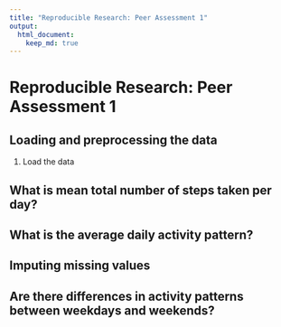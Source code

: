 ```yaml
---
title: "Reproducible Research: Peer Assessment 1"
output: 
  html_document:
    keep_md: true
---
```


Reproducible Research: Peer Assessment 1
==================================================
## Loading and preprocessing the data
1. Load the data 




## What is mean total number of steps taken per day?



## What is the average daily activity pattern?



## Imputing missing values



## Are there differences in activity patterns between weekdays and weekends?

